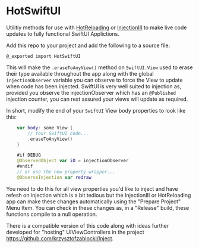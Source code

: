 # HotSwiftUI

Utilitiy methods for use with [HotReloading](https://github.com/johnno1962/HotReloading) or [InjectionIII](https://github.com/johnno1962/InjectionIII) to make live code updates to fully functional SwiftUI Applictions.

Add this repo to your project and add the following to a source file.
```
@_exported import HotSwiftUI
```

This will make the `.eraseToAnyView()` method on `SwiftUI.View`
used to erase their type available throughout the app along with the
global `injectionObserver` variable you can observe to force the
View to update when code has been injected. SwiftUI is very well
suited to injection as, provided you observe the injectionObserver
which has an `@Published` injection counter, you can rest assured
your views will update as required.

In short, modify the end of your `SwiftUI` View body properties
to look like this:
```Swift
    var body: some View {
        // Your SwiftUI code...
        .eraseToAnyView()
    }

    #if DEBUG
    @ObservedObject var iO = injectionObserver
    #endif
    // or use the new property wrapper...
    @ObserveInjection var redraw
```
You need to do this for all view properties you'd like to inject
and have refesh on injection which is a bit tedious but the InjectionIII
or HotReloading app can make these changes automatically using the
"Prepare Project" Menu Item. You can check in these changes as, in a
"Release" build, these functions compile to a null operation.

There is a compatible version of this code along with ideas further developed for 
"hosting" UIViewControllers in the project https://github.com/krzysztofzablocki/Inject.
